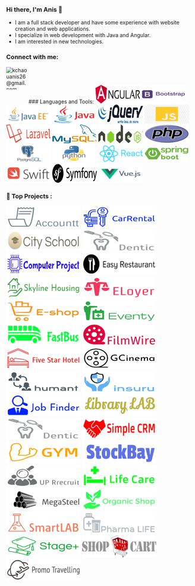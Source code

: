 ### Hi there, I'm Anis 👋

 - I am a full stack developer and have some experience with website creation and web applications.
 - I specialize in web development with Java and Angular.
 - I am interested in new technologies.

### Connect with me:

[<img align="left" alt="kchaouanis26@gmail.com" width="60" height="60" src="https://img.icons8.com/fluent/48/000000/gmail.png"/>](mailto:kchaouanis26@gmail.com)
<br>

<br>
### Languages and Tools:
<img width="120" height="50" alt="screen shot 2017-08-07 at 12 18 15 pm" src="angular.png"> <img width="120" height="50" alt="screen shot 2017-08-07 at 12 18 15 pm" src="bootstrap.png"> <img width="120" height="50" alt="screen shot 2017-08-07 at 12 18 15 pm" src="j2ee.png"> <img width="120" height="50" alt="screen shot 2017-08-07 at 12 18 15 pm" src="java.png"> <img width="120" height="50" alt="screen shot 2017-08-07 at 12 18 15 pm" src="jquery.png"> <img width="120" height="50" alt="screen shot 2017-08-07 at 12 18 15 pm" src="js.jpg"> <img width="120" height="50" alt="screen shot 2017-08-07 at 12 18 15 pm" src="laravel.png"> <img width="120" height="50" alt="screen shot 2017-08-07 at 12 18 15 pm" src="mysql.png"> <img width="120" height="50" alt="screen shot 2017-08-07 at 12 18 15 pm" src="node.png"> <img width="120" height="50" alt="screen shot 2017-08-07 at 12 18 15 pm" src="php.png"> <img width="120" height="50" alt="screen shot 2017-08-07 at 12 18 15 pm" src="postgresql.jpg"> <img width="120" height="50" alt="screen shot 2017-08-07 at 12 18 15 pm" src="python.jpg"> <img width="120" height="50" alt="screen shot 2017-08-07 at 12 18 15 pm" src="react.png"> <img width="120" height="50" alt="screen shot 2017-08-07 at 12 18 15 pm" src="springboot.png"> <img width="120" height="50" alt="screen shot 2017-08-07 at 12 18 15 pm" src="swift.png"> <img width="120" height="50" alt="screen shot 2017-08-07 at 12 18 15 pm" src="symfony.png"> <img width="120" height="50" alt="screen shot 2017-08-07 at 12 18 15 pm" src="vue.png">  
<br>


### 📕 Top Projects :
<img width="200" height="60" alt="screen shot 2017-08-07 at 12 18 15 pm" src="accountt.png">  <img width="200" height="60" alt="screen shot 2017-08-07 at 12 18 15 pm" src="carrental.png">  <img width="200" height="60" alt="screen shot 2017-08-07 at 12 18 15 pm" src="cityschool.png">  <img width="200" height="60" alt="screen shot 2017-08-07 at 12 18 15 pm" src="dentic.png">  <img width="200" height="60" alt="screen shot 2017-08-07 at 12 18 15 pm" src="computerproject.png">  <img width="200" height="60" alt="screen shot 2017-08-07 at 12 18 15 pm" src="easyrestaurant.png">  <img width="200" height="60" alt="screen shot 2017-08-07 at 12 18 15 pm" src="skylinehousing.png">  <img width="200" height="60" alt="screen shot 2017-08-07 at 12 18 15 pm" src="eloyer.png">  <img width="200" height="60" alt="screen shot 2017-08-07 at 12 18 15 pm" src="eshop.png">  <img width="200" height="60" alt="screen shot 2017-08-07 at 12 18 15 pm" src="eventy.png">  <img width="200" height="60" alt="screen shot 2017-08-07 at 12 18 15 pm" src="fastbus.png">  <img width="200" height="60" alt="screen shot 2017-08-07 at 12 18 15 pm" src="filmwire.png">  <img width="200" height="60" alt="screen shot 2017-08-07 at 12 18 15 pm" src="fivestarhotel.png">  <img width="200" height="60" alt="screen shot 2017-08-07 at 12 18 15 pm" src="gcinema.png">  <img width="200" height="60" alt="screen shot 2017-08-07 at 12 18 15 pm" src="humant.png">  <img width="200" height="60" alt="screen shot 2017-08-07 at 12 18 15 pm" src="insuru.png">  <img width="200" height="60" alt="screen shot 2017-08-07 at 12 18 15 pm" src="jobfinder.png">  <img width="200" height="60" alt="screen shot 2017-08-07 at 12 18 15 pm" src="librarylab.png">  <img width="200" height="60" alt="screen shot 2017-08-07 at 12 18 15 pm" src="dentic.png">  <img width="200" height="60" alt="screen shot 2017-08-07 at 12 18 15 pm" src="simplecrm.png">  <img width="200" height="60" alt="screen shot 2017-08-07 at 12 18 15 pm" src="gym.png">  <img width="200" height="60" alt="screen shot 2017-08-07 at 12 18 15 pm" src="stockbay.png">  <img width="200" height="60" alt="screen shot 2017-08-07 at 12 18 15 pm" src="uprecruit.png">  <img width="200" height="60" alt="screen shot 2017-08-07 at 12 18 15 pm" src="lifecare.png">  <img width="200" height="60" alt="screen shot 2017-08-07 at 12 18 15 pm" src="megasteel.png">  <img width="200" height="60" alt="screen shot 2017-08-07 at 12 18 15 pm" src="organicshop.png">  <img width="200" height="60" alt="screen shot 2017-08-07 at 12 18 15 pm" src="smartlab.png">  <img width="200" height="60" alt="screen shot 2017-08-07 at 12 18 15 pm" src="pharmalife.png">  <img width="200" height="60" alt="screen shot 2017-08-07 at 12 18 15 pm" src="stage+.png">  <img width="200" height="60" alt="screen shot 2017-08-07 at 12 18 15 pm" src="shopcart.png">  <img width="200" height="60" alt="screen shot 2017-08-07 at 12 18 15 pm" src="promotraveling.png">  

